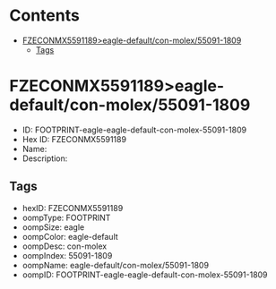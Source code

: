 



Contents
========

* [FZECONMX5591189>eagle-default/con-molex/55091-1809](#fzeconmx5591189eagle-defaultcon-molex55091-1809)
	* [Tags](#tags)

# FZECONMX5591189>eagle-default/con-molex/55091-1809

- ID: FOOTPRINT-eagle-eagle-default-con-molex-55091-1809
- Hex ID: FZECONMX5591189
- Name: 
- Description: 

## Tags

- hexID: FZECONMX5591189
- oompType: FOOTPRINT
- oompSize: eagle
- oompColor: eagle-default
- oompDesc: con-molex
- oompIndex: 55091-1809
- oompName: eagle-default/con-molex/55091-1809
- oompID: FOOTPRINT-eagle-eagle-default-con-molex-55091-1809
